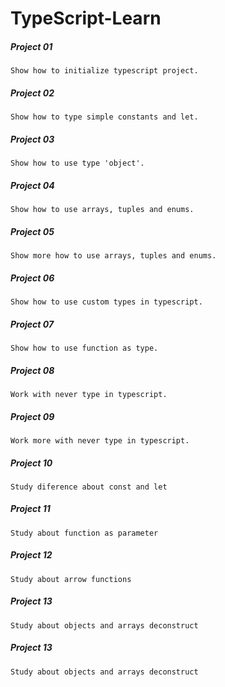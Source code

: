 # TypeScript-Learn
<h5>Project 01</h5>
<code>Show how to initialize typescript project. </code>

<h5>Project 02</h5>
<code>Show how to type simple constants and let.</code>

<h5>Project 03</h5>
<code>Show how to use type 'object'.</code>

<h5>Project 04</h5>
<code>Show how to use arrays, tuples and enums. </code>

<h5>Project 05</h5>
<code>Show more how to use arrays, tuples and enums. </code>

<h5>Project 06</h5>
<code>Show how to use custom types in typescript. </code>

<h5>Project 07</h5>
<code>Show how to use function as type. </code>

<h5>Project 08</h5>
<code>Work with never type in typescript.</code>

<h5>Project 09</h5>
<code>Work more with never type in typescript.</code>

<h5>Project 10</h5>
<code>Study diference about const and let</code>

<h5>Project 11</h5>
<code>Study about function as parameter</code>

<h5>Project 12</h5>
<code>Study about arrow functions</code>

<h5>Project 13</h5>
<code>Study about objects and arrays deconstruct</code>

<h5>Project 13</h5>
<code>Study about objects and arrays deconstruct</code>


